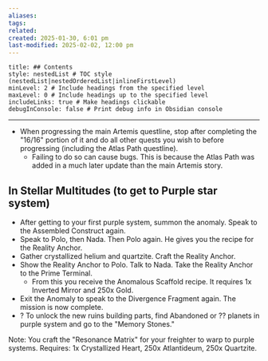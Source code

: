 ```yaml
---
aliases: 
tags: 
related: 
created: 2025-01-30, 6:01 pm
last-modified: 2025-02-02, 12:00 pm
---
```

```table-of-contents
title: ## Contents
style: nestedList # TOC style (nestedList|nestedOrderedList|inlineFirstLevel)
minLevel: 2 # Include headings from the specified level
maxLevel: 0 # Include headings up to the specified level
includeLinks: true # Make headings clickable
debugInConsole: false # Print debug info in Obsidian console
```
___

- When progressing the main Artemis questline, stop after completing the "16/16" portion of it and do all other quests you wish to before progressing (including the Atlas Path questline).
	- Failing to do so can cause bugs. This is because the Atlas Path was added in a much later update than the main Artemis story.

## In Stellar Multitudes (to get to Purple star system)

- After getting to your first purple system, summon the anomaly. Speak to the Assembled Construct again. 
- Speak to Polo, then Nada. Then Polo again. He gives you the recipe for the Reality Anchor. 
- Gather crystallized helium and quartzite.  Craft the Reality Anchor. 
- Show the Reality Anchor to Polo. Talk to Nada. Take the Reality Anchor to the Prime Terminal.
	- From this you receive the Anomalous Scaffold recipe. It requires 1x Inverted Mirror and 250x Gold.
- Exit the Anomaly to speak to the Divergence Fragment again. The mission is now complete.
- ? To unlock the new ruins building parts, find Abandoned or ?? planets in purple system and go to the "Memory Stones."

Note: You craft the "Resonance Matrix" for your freighter to warp to purple systems. Requires: 1x Crystallized Heart, 250x Atlantideum, 250x Quartzite. 